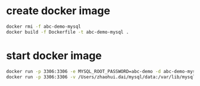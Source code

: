 
# create docker image

```bash
docker rmi -f abc-demo-mysql
docker build -f Dockerfile -t abc-demo-mysql .
```

# start docker image

```bash
docker run -p 3306:3306 -e MYSQL_ROOT_PASSWORD=abc-demo -d abc-demo-mysql
docker run -p 3306:3306 -v /Users/zhaohui.dai/mysql/data:/var/lib/mysql -e MYSQL_ROOT_PASSWORD=abc-demo -d abc-demo-mysql
```

